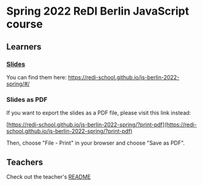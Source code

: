 # Spring 2022 ReDI Berlin JavaScript course

## Learners

### [Slides](https://redi-school.github.io/js-berlin-2022-spring/#/)

You can find them here: https://redi-school.github.io/js-berlin-2022-spring/#/

### Slides as PDF

If you want to export the slides as a PDF file, please visit this link instead:

[https://redi-school.github.io/js-berlin-2022-spring/?print-pdf](https://redi-school.github.io/js-berlin-2022-spring/?print-pdf)

Then, choose "File - Print" in your browser and choose "Save as PDF".

## Teachers

Check out the teacher's [README](README-teachers.md)

